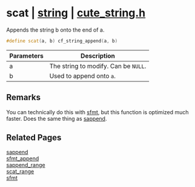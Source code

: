 # scat | [string](https://github.com/RandyGaul/cute_framework/blob/master/docs/string/README.md) | [cute_string.h](https://github.com/RandyGaul/cute_framework/blob/master/include/cute_string.h)

Appends the string b onto the end of a.

```cpp
#define scat(a, b) cf_string_append(a, b)
```

Parameters | Description
--- | ---
a | The string to modify. Can be `NULL`.
b | Used to append onto `a`.

## Remarks

You can technically do this with [sfmt](https://github.com/RandyGaul/cute_framework/blob/master/docs/string/sfmt.md), but this function is optimized much faster. Does the same thing as [sappend](https://github.com/RandyGaul/cute_framework/blob/master/docs/string/sappend.md).

## Related Pages

[sappend](https://github.com/RandyGaul/cute_framework/blob/master/docs/string/sappend.md)  
[sfmt_append](https://github.com/RandyGaul/cute_framework/blob/master/docs/string/sfmt_append.md)  
[sappend_range](https://github.com/RandyGaul/cute_framework/blob/master/docs/string/sappend_range.md)  
[scat_range](https://github.com/RandyGaul/cute_framework/blob/master/docs/string/scat_range.md)  
[sfmt](https://github.com/RandyGaul/cute_framework/blob/master/docs/string/sfmt.md)  
